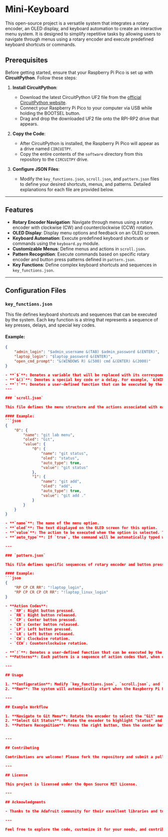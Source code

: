 # Mini-Keyboard

This open-source project is a versatile system that integrates a rotary encoder, an OLED display, and keyboard automation to create an interactive menu system. It is designed to simplify repetitive tasks by allowing users to navigate through menus using a rotary encoder and execute predefined keyboard shortcuts or commands.

## Prerequisites

Before getting started, ensure that your Raspberry Pi Pico is set up with **CircuitPython**. Follow these steps:

1. **Install CircuitPython**:
   - Download the latest CircuitPython UF2 file from the [official CircuitPython website](https://circuitpython.org/board/raspberry_pi_pico/).
   - Connect your Raspberry Pi Pico to your computer via USB while holding the BOOTSEL button.
   - Drag and drop the downloaded UF2 file onto the RPI-RP2 drive that appears.

2. **Copy the Code**:
   - After CircuitPython is installed, the Raspberry Pi Pico will appear as a drive named `CIRCUITPY`.
   - Copy the entire contents of the `software` directory from this repository to the `CIRCUITPY` drive.

3. **Configure JSON Files**:
   - Modify the `key_functions.json`, `scroll.json`, and `pattern.json` files to define your desired shortcuts, menus, and patterns. Detailed explanations for each file are provided below.

---

## Features

- **Rotary Encoder Navigation**: Navigate through menus using a rotary encoder with clockwise (CW) and counterclockwise (CCW) rotation.
- **OLED Display**: Display menu options and feedback on an OLED screen.
- **Keyboard Automation**: Execute predefined keyboard shortcuts or commands using the `keyboard.py` module.
- **Customizable Menus**: Define menus and actions in `scroll.json`.
- **Pattern Recognition**: Execute commands based on specific rotary encoder and button press patterns defined in `pattern.json`.
- **Key Functions**: Define complex keyboard shortcuts and sequences in `key_functions.json`.

---

## Configuration Files

### `key_functions.json`

This file defines keyboard shortcuts and sequences that can be executed by the system. Each key function is a string that represents a sequence of key presses, delays, and special key codes.

#### Example:
```json
{
    "admin_login": "$admin_username &(TAB) $admin_password &(ENTER)",
    "laptop_login": "$laptop_password &(ENTER)",
    "open_cmd_prompt": "&(WINDOWS R) &(500) cmd &(ENTER) &(2000)"
}

- **`$`**: Denotes a variable that will be replaced with its corresponding value from `secret.json`.
- **`&()`**: Denotes a special key code or a delay. For example, `&(WINDOWS R)` simulates pressing the Windows key and R, and `&(500)` introduces a 500ms delay.
- **`!`**: Denotes a user-defined function that can be executed by the system. user-defined functions are defined in `key_functions.py`.
---

### `scroll.json`

This file defines the menu structure and the actions associated with each menu option. Each menu option can either execute a command or navigate to a submenu.

#### Example:
```json
{
    "0": {
        "name": "git lab menu",
        "oled": "Git",
        "value": {
            "0": {
                "name": "git status",
                "oled": "status",
                "auto_type": true,
                "value": "git status"
            },
            "1": {
                "name": "git add",
                "oled": "add",
                "auto_type": true,
                "value": "git add ."
            }
        }
    }
}

- **`name`**: The name of the menu option.
- **`oled`**: The text displayed on the OLED screen for this option.
- **`value`**: The action to be executed when the option is selected. This can be a command string or a submenu.
- **`auto_type`**: If `true`, the command will be automatically typed when the option is selected.

---

### `pattern.json`

This file defines specific sequences of rotary encoder and button presses that trigger predefined actions. Each pattern is a string of actions separated by spaces.

#### Example:
```json
{
    "RP CP CR RR": "!laptop_login",
    "RP CP CR CP CR RR": "!laptop_linux_login"
}

- **Action Codes**:
  - `RP`: Right button pressed.
  - `RR`: Right button released.
  - `CP`: Center button pressed.
  - `CR`: Center button released.
  - `LP`: Left button pressed.
  - `LR`: Left button released.
  - `CW`: Clockwise rotation.
  - `CCW`: Counterclockwise rotation.

- **`!`**: Denotes a user-defined function that can be executed by the system. user-defined functions are defined in `key_functions.py`.
- **Patterns**: Each pattern is a sequence of action codes that, when detected, will trigger the corresponding action defined in `key_functions.json`.

---

## Usage

1. **Configuration**: Modify `key_functions.json`, `scroll.json`, and `pattern.json` to define your desired shortcuts, menus, and patterns.
2. **Run**: The system will automatically start when the Raspberry Pi Pico is powered on. Use the rotary encoder to navigate through the menus and execute commands.

---

## Example Workflow

1. **Navigate to Git Menu**: Rotate the encoder to select the "Git" menu on the OLED display.
2. **Select Git Status**: Rotate the encoder to highlight "status" and press the select button to execute `git status`.
3. **Pattern Recognition**: Press the right button, then the center button, then release both in sequence to trigger the `!laptop_login` command.


---

## Contributing

Contributions are welcome! Please fork the repository and submit a pull request with your changes. Ensure that your code follows the project's coding standards and includes appropriate documentation.

---

## License

This project is licensed under the Open Source MIT License. 

---

## Acknowledgments

- Thanks to the Adafruit community for their excellent libraries and tutorials.

---

Feel free to explore the code, customize it for your needs, and contribute to its development!